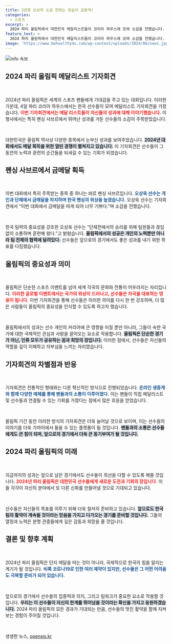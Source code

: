 ```yaml
---
title: 2관왕 오상욱 소감 전하는 모습이 감동적!
categories:
  - 스포츠
excerpt: >
  2024 파리 올림픽에서 대한민국 메달리스트들이 코리아 하우스에 모여 소감을 전했습니다. 금메달을 쟁취한 오상욱의 이야기가 궁금하다면 클릭하세요!
feature_text: >
  2024 파리 올림픽에서 대한민국 메달리스트들이 코리아 하우스에 모여 소감을 전했습니다. 금메달을 쟁취한 오상욱의 이야기가 궁금하다면 클릭하세요!
image: 'https://www.behealthy4u.com/wp-content/uploads/2024/06/news.jpg'
---
```


<p><img src="https://www.behealthy4u.com/wp-content/uploads/2024/06/news.jpg" alt="info 속보" /></p>

<h2 data-ke-size="size26">2024 파리 올림픽 메달리스트 기자회견</h2>

<p data-ke-size="size16">&nbsp;</p>

<p>2024년 파리 올림픽은 세계의 스포츠 팬들에게 기대감을 주고 있는 대회입니다. 이러한 가운데, 4일 파리 코리아 하우스에서는 한국 선수들이 모여 메달리스트 기자회견을 가졌습니다. <b><span style="color: #ee2323;">이번 기자회견에서는 메달 리스트들이 자신들의 성과에 대해 이야기했습니다.</span></b> 이 행사에서는 특히 펜싱 사브르에서 뛰어난 성과를 거둔 선수들의 소감이 주목받았습니다. </p>

<p data-ke-size="size16">&nbsp;</p>

<p>대한민국은 올림픽 역사상 다양한 종목에서 눈부신 성과를 보여주었습니다. <b><span style="background-color: #21538527;">2024년 대회에서도 메달 획득을 위한 열띤 경쟁이 펼쳐지고 있습니다.</span></b> 이 기자회견은 선수들이 그동안의 노력과 훈련의 순간들을 되새길 수 있는 기회가 되었습니다. </p>

<h2 data-ke-size="size26">펜싱 사브르에서 금메달 획득</h2>

<p data-ke-size="size16">&nbsp;</p>

<p>이번 대회에서 특히 주목받는 종목 중 하나는 바로 펜싱 사브르입니다. <b><span style="color: #1a5490;">오상욱 선수는 개인과 단체에서 금메달을 차지하며 한국 펜싱의 위상을 높였습니다.</span></b> 오상욱 선수는 기자회견에서 “이번 대회에서 금메달을 따게 되어 너무 기쁘다.”며 소감을 전했습니다. </p>

<p data-ke-size="size16">&nbsp;</p>

<p>한국 팀력의 중요성을 강조한 오상욱 선수는 “단체전에서의 승리를 위해 팀원들과 끊임없이 소통하며 훈련해 왔다.”고 밝혔습니다. <b><span style="background-color: #21538527;">올림픽에서의 성공은 개인의 노력뿐만 아니라 팀 전체의 협력에 달려있다.</span></b> 선수들은 앞으로의 경기에서도 좋은 성과를 내기 위한 목표를 다짐했습니다. </p>

<h2 data-ke-size="size26">올림픽의 중요성과 의미</h2>

<p data-ke-size="size16">&nbsp;</p>

<p>올림픽은 단순한 스포츠 이벤트를 넘어 세계 각국의 문화와 전통이 어우러지는 자리입니다. <b><span style="color: #ee2323;">이러한 글로벌 이벤트에서는 국가의 위상이 드러나고, 선수들은 자국을 대표하는 영웅이 됩니다.</span></b> 이번 기자회견을 통해 선수들은 이러한 의미를 다시 한 번 강조하며, 더 많은 사람들이 올림픽의 중요성을 인식할 수 있도록 하고자 했습니다. </p>

<p data-ke-size="size16">&nbsp;</p>

<p>올림픽에서의 성과는 선수 개인의 커리어에 큰 영향을 미칠 뿐만 아니라, 그들이 속한 국가에 대한 국제적인 관심과 사랑을 끌어오는 요소로 작용합니다. <b><span style="background-color: #21538527;">올림픽은 단순한 경기가 아닌, 인류 모두가 공유하는 꿈과 희망의 장입니다.</span></b> 이러한 점에서, 선수들은 자신들의 역할을 깊이 이해하고 자부심을 느끼는 자리였습니다. </p>

<h2 data-ke-size="size26">기자회견의 차별점과 반응</h2>

<p data-ke-size="size16">&nbsp;</p>

<p>기자회견은 전통적인 형태와는 다른 혁신적인 방식으로 진행되었습니다. <b><span style="color: #1a5490;">온라인 생중계와 함께 다양한 매체를 통해 팬들과의 소통이 이루어졌다.</span></b> 이는 팬들이 직접 메달리스트 및 선수들과 연결될 수 있는 기회를 가졌다는 점에서 많은 호응을 얻었습니다. </p>

<p data-ke-size="size16">&nbsp;</p>

<p>올림픽 기간 동안 이러한 방식의 기자회견은 더욱 늘어날 것으로 보이며, 이는 선수들의 이야기를 더욱 가까이에서 들을 수 있는 플랫폼이 될 것입니다. <b><span style="background-color: #21538527;">팬들과의 소통은 선수들에게도 큰 힘이 되며, 앞으로의 경기에서 더욱 큰 동기부여가 될 것입니다.</span></b> </p>

<h2 data-ke-size="size26">2024 파리 올림픽의 미래</h2>

<p data-ke-size="size16">&nbsp;</p>

<p>지금까지의 성과는 앞으로 남은 경기에서도 선수들이 최선을 다할 수 있도록 해줄 것입니다. <b><span style="color: #ee2323;">2024년 파리 올림픽은 대한민국 선수들에게 새로운 도전과 기회의 장입니다.</span></b> 이들 각각이 자신의 분야에서 또 다른 신화를 만들어낼 것으로 기대되고 있습니다. </p>

<p data-ke-size="size16">&nbsp;</p>

<p>선수들은 자신들의 목표를 이루기 위해 더욱 철저히 준비하고 있습니다. <b><span style="background-color: #21538527;">앞으로도 한국팀의 활약이 계속될 것이라는 믿음을 가지고 다가오는 경기를 준비할 것입니다.</span></b> 그들의 열정과 노력은 분명 관중들에게 깊은 감동과 희망을 줄 것입니다. </p>

<h2 data-ke-size="size26">결론 및 향후 계획</h2>

<p data-ke-size="size16">&nbsp;</p>

<p>2024년 파리 올림픽은 단지 메달을 따는 것이 아니라, 국제적으로 한국의 힘을 알리는 계기가 될 것입니다. <b><span style="color: #1a5490;">비록 코로나19로 인한 여러 제약이 있지만, 선수들은 그 어떤 어려움도 극복할 준비가 되어 있습니다.</span></b> </p>

<p data-ke-size="size16">&nbsp;</p>

<p>앞으로의 경기에서 선수들의 집중력과 의지, 그리고 팀워크가 중요한 요소로 작용할 것입니다. <b><span style="background-color: #21538527;">우리는 이 선수들이 자신의 한계를 뛰어넘을 것이라는 확신을 가지고 응원하겠습니다.</span></b> 2024 파리 올림픽의 모든 경과가 기대되는 만큼, 선수들의 멋진 활약을 함께 지켜보는 경험이 주어질 것입니다. </p>

<p data-ke-size="size16">&nbsp;</p>
생생한 뉴스, <a href="https://opensis.kr" rel="dofollow">opensis.kr</a>


